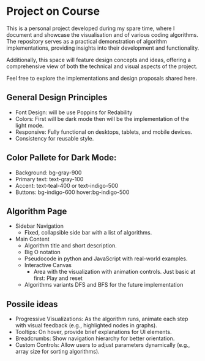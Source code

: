 # Project on Course

This is a personal project developed during my spare time, where I document and showcase the visualisation and of various coding algorithms. The repository serves as a practical demonstration of algorithm implementations, providing insights into their development and functionality.

Additionally, this space will feature design concepts and ideas, offering a comprehensive view of both the technical and visual aspects of the project.

Feel free to explore the implementations and design proposals shared here.

## General Design Principles

* Font Design: will be use Poppins for Redability
* Colors: First will be dark mode then will be the implementation of the light mode.
* Responsive: Fully functional on desktops, tablets, and mobile devices.
* Consistency for reusable style.

## Color Pallete for Dark Mode:
* Background: bg-gray-900
* Primary text: text-gray-100
* Accent: text-teal-400 or text-indigo-500
* Buttons: bg-indigo-600 hover:bg-indigo-500

## Algorithm Page
* Sidebar Navigation
  * Fixed, collapsible side bar with a list of algorithms.
* Main Content
  * Algorithm title and short description.
  * Big O notation
  * Pseudocode in python and JavaScript with real-world examples.
  * Interactive Canvas
    * Area with the visualization with animation controls. Just basic at first: Play and reset
  * Algorithms variants DFS and BFS for the future implementation

## Possile ideas
* Progressive Visualizations: As the algorithm runs, animate each step with visual feedback (e.g., highlighted nodes in graphs).
* Tooltips: On hover, provide brief explanations for UI elements.
* Breadcrumbs: Show navigation hierarchy for better orientation.
* Custom Controls: Allow users to adjust parameters dynamically (e.g., array size for sorting algorithms).

  


